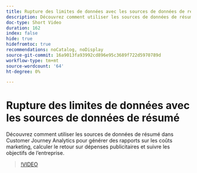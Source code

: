 ```yaml
---
title: Rupture des limites de données avec les sources de données de résumé
description: Découvrez comment utiliser les sources de données de résumé dans Customer Journey Analytics pour générer des rapports sur les coûts marketing, calculer le retour sur dépenses publicitaires et suivre les objectifs de l’entreprise.
doc-type: Short Video
duration: 162
index: false
hide: true
hidefromtoc: true
recommendations: noCatalog, noDisplay
source-git-commit: 16a9013fa93992cd896e95c3689f722d5970789d
workflow-type: tm+mt
source-wordcount: '64'
ht-degree: 0%

---
```



# Rupture des limites de données avec les sources de données de résumé

Découvrez comment utiliser les sources de données de résumé dans Customer Journey Analytics pour générer des rapports sur les coûts marketing, calculer le retour sur dépenses publicitaires et suivre les objectifs de l’entreprise.

<!-- 72_S103_3442450_161_breaking-data-limits-with-summary-data-sources -->
>[!VIDEO](https://video.tv.adobe.com/v/3458347/?learn=on&enablevpops=true)
